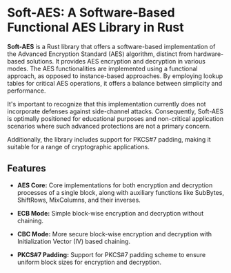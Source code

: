 # Soft-AES: A Software-Based Functional AES Library in Rust

**Soft-AES** is a Rust library that offers a software-based implementation of
the Advanced Encryption Standard (AES) algorithm, distinct from hardware-based
solutions. It provides AES encryption and decryption in various modes. The AES
functionalities are implemented using a functional approach, as opposed to
instance-based approaches. By employing lookup tables for critical AES
operations, it offers a balance between simplicity and performance.

It's important to recognize that this implementation currently does not
incorporate defenses against side-channel attacks. Consequently, Soft-AES is
optimally positioned for educational purposes and non-critical application
scenarios where such advanced protections are not a primary concern.

Additionally, the library includes support for PKCS#7 padding, making it
suitable for a range of cryptographic applications.

## Features

- **AES Core:** Core implementations for both encryption and decryption
  processes of a single block, along with auxiliary functions like SubBytes,
  ShiftRows, MixColumns, and their inverses.

- **ECB Mode:** Simple block-wise encryption and decryption without chaining.

- **CBC Mode:** More secure block-wise encryption and decryption with
  Initialization Vector (IV) based chaining.

- **PKCS#7 Padding:** Support for PKCS#7 padding scheme to ensure uniform block
  sizes for encryption and decryption.


